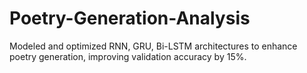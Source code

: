 # Poetry-Generation-Analysis
Modeled and optimized RNN, GRU, Bi-LSTM architectures to enhance poetry generation, improving validation accuracy by 15%.
